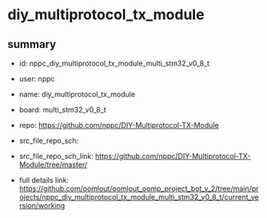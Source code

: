 # diy_multiprotocol_tx_module
 
## summary 
* id: nppc_diy_multiprotocol_tx_module_multi_stm32_v0_8_t
* user: nppc
* name: diy_multiprotocol_tx_module
* board: multi_stm32_v0_8_t
* repo: https://github.com/nppc/DIY-Multiprotocol-TX-Module



* src_file_repo_sch: 
* src_file_repo_sch_link: https://github.com/nppc/DIY-Multiprotocol-TX-Module/tree/master/
* full details link: https://github.com/oomlout/oomlout_oomp_project_bot_v_2/tree/main/projects/nppc_diy_multiprotocol_tx_module_multi_stm32_v0_8_t/current_version/working  







